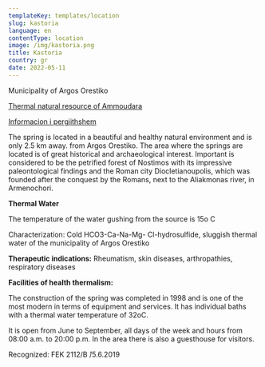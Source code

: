 ```yaml
---
templateKey: templates/location
slug: kastoria
language: en
contentType: location
image: /img/kastoria.png
title: Kastoria
country: gr
date: 2022-05-11
---
```

Municipality of Argos Orestiko

<ins>Thermal natural resource of Ammoudara</ins>

<ins>Informacion i pergjithshem </ins>

The spring is located in a beautiful and healthy natural environment and is only 2.5 km away. from Argos Orestiko. The area where the springs are located is of great historical and archaeological interest. Important is considered to be the petrified forest of Nostimos with its impressive paleontological findings and the Roman city Diocletianoupolis, which was founded after the conquest by the Romans, next to the Aliakmonas river, in Armenochori.

**Thermal Water**

The temperature of the water gushing from the source is 15o C

Characterization: Cold HCO3-Ca-Na-Mg- Cl-hydrosulfide, sluggish thermal water of the
municipality of Argos Orestiko

**Therapeutic indications:**  Rheumatism, skin diseases, arthropathies, respiratory diseases

**Facilities of health thermalism:**

The construction of the spring was completed in 1998 and is one of the most modern in terms of equipment and services. It has individual baths with a thermal water temperature of 32οC.

It is open from June to September, all days of the week and hours from 08:00 a.m. to 20:00 p.m. In the area there is also a guesthouse for visitors.

Recognized: FEK 2112/Β ́/5.6.2019
